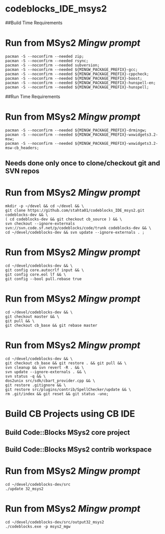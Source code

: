 # codeblocks_IDE_msys2

##Build Time Requirements
# Run from MSys2 *Mingw prompt*
```
pacman -S --noconfirm --needed zip;
pacman -S --noconfirm --needed rsync;
pacman -S --noconfirm --needed subversion;
pacman -S --noconfirm --needed ${MINGW_PACKAGE_PREFIX}-gcc;
pacman -S --noconfirm --needed ${MINGW_PACKAGE_PREFIX}-cppcheck;
pacman -S --noconfirm --needed ${MINGW_PACKAGE_PREFIX}-boost;
pacman -S --noconfirm --needed ${MINGW_PACKAGE_PREFIX}-hunspell-en;
pacman -S --noconfirm --needed ${MINGW_PACKAGE_PREFIX}-hunspell;
```

##Run Time Requirements
# Run from MSys2 *Mingw prompt*
```
pacman -S --noconfirm --needed ${MINGW_PACKAGE_PREFIX}-drmingw;
pacman -S --noconfirm --needed ${MINGW_PACKAGE_PREFIX}-wxwidgets3.2-msw;
pacman -S --noconfirm --needed ${MINGW_PACKAGE_PREFIX}-wxwidgets3.2-msw-cb_headers;
```

## Needs done only once to clone/checkout git and SVN repos
# Run from MSys2 *Mingw prompt*
```
mkdir -p ~/devel && cd ~/devel && \
git clone https://github.com/stahta01/codeblocks_IDE_msys2.git codeblocks-dev && \
( cd codeblocks-dev && git checkout cb_source ) && \
svn checkout --ignore-externals svn://svn.code.sf.net/p/codeblocks/code/trunk codeblocks-dev && \
cd ~/devel/codeblocks-dev && svn update --ignore-externals . ;
```

# Run from MSys2 *Mingw prompt*
```
cd ~/devel/codeblocks-dev && \
git config core.autocrlf input && \
git config core.eol lf && \
git config --bool pull.rebase true
```

# Run from MSys2 *Mingw prompt*
```
cd ~/devel/codeblocks-dev && \
git checkout master && \
git pull && \
git checkout cb_base && git rebase master
```

# Run from MSys2 *Mingw prompt*
```
cd ~/devel/codeblocks-dev && \
git checkout cb_base && git restore . && git pull && \
svn cleanup && svn revert -R . && \
svn update --ignore-externals . && \
svn status -q && \
dos2unix src/sdk/cbart_provider.cpp && \
git restore .gitignore && \
git restore src/plugins/contrib/SpellChecker/update && \
rm .git/index && git reset && git status -uno;
```

# Build CB Projects using CB IDE
## Build Code::Blocks MSys2 core project
## Build Code::Blocks MSys2 contrib workspace

# Run from MSys2 *Mingw prompt*
```
cd ~/devel/codeblocks-dev/src
./update 32_msys2
```

# Run from MSys2 *Mingw prompt*
```
cd ~/devel/codeblocks-dev/src/output32_msys2
./codeblocks.exe -p msys2_mgw
```
